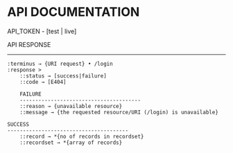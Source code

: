 API DOCUMENTATION
================================================
API_TOKEN - [test | live]


API RESPONSE
*******************************************
	:terminus → {URI request} • /login
	:response >
		::status → [success|failure]
		::code → [E404]

		FAILURE
		---------------------------------------
		::reason → {unavailable resource}
		::message → {the requested resource/URI (/login) is unavailable}

	SUCCESS
	---------------------------------------
		::record → *{no of records in recordset}
		::recordset → *{array of records}